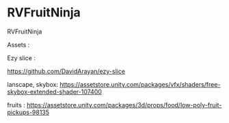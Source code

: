 # RVFruitNinja
RVFruitNinja


Assets :

Ezy slice : 

https://github.com/DavidArayan/ezy-slice

lanscape, skybox:
https://assetstore.unity.com/packages/vfx/shaders/free-skybox-extended-shader-107400

fruits :
https://assetstore.unity.com/packages/3d/props/food/low-poly-fruit-pickups-98135
